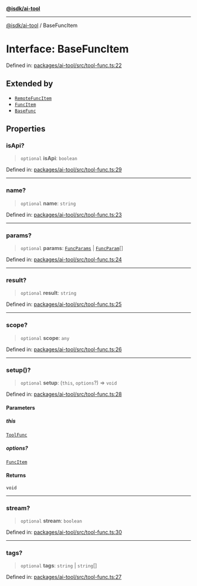 [**@isdk/ai-tool**](../README.md)

***

[@isdk/ai-tool](../globals.md) / BaseFuncItem

# Interface: BaseFuncItem

Defined in: [packages/ai-tool/src/tool-func.ts:22](https://github.com/isdk/ai-tool.js/blob/62dd65284e1c50d2e8546a14ae292154369bdb2c/src/tool-func.ts#L22)

## Extended by

- [`RemoteFuncItem`](RemoteFuncItem.md)
- [`FuncItem`](FuncItem.md)
- [`BaseFunc`](BaseFunc.md)

## Properties

### isApi?

> `optional` **isApi**: `boolean`

Defined in: [packages/ai-tool/src/tool-func.ts:29](https://github.com/isdk/ai-tool.js/blob/62dd65284e1c50d2e8546a14ae292154369bdb2c/src/tool-func.ts#L29)

***

### name?

> `optional` **name**: `string`

Defined in: [packages/ai-tool/src/tool-func.ts:23](https://github.com/isdk/ai-tool.js/blob/62dd65284e1c50d2e8546a14ae292154369bdb2c/src/tool-func.ts#L23)

***

### params?

> `optional` **params**: [`FuncParams`](FuncParams.md) \| [`FuncParam`](FuncParam.md)[]

Defined in: [packages/ai-tool/src/tool-func.ts:24](https://github.com/isdk/ai-tool.js/blob/62dd65284e1c50d2e8546a14ae292154369bdb2c/src/tool-func.ts#L24)

***

### result?

> `optional` **result**: `string`

Defined in: [packages/ai-tool/src/tool-func.ts:25](https://github.com/isdk/ai-tool.js/blob/62dd65284e1c50d2e8546a14ae292154369bdb2c/src/tool-func.ts#L25)

***

### scope?

> `optional` **scope**: `any`

Defined in: [packages/ai-tool/src/tool-func.ts:26](https://github.com/isdk/ai-tool.js/blob/62dd65284e1c50d2e8546a14ae292154369bdb2c/src/tool-func.ts#L26)

***

### setup()?

> `optional` **setup**: (`this`, `options`?) => `void`

Defined in: [packages/ai-tool/src/tool-func.ts:28](https://github.com/isdk/ai-tool.js/blob/62dd65284e1c50d2e8546a14ae292154369bdb2c/src/tool-func.ts#L28)

#### Parameters

##### this

[`ToolFunc`](../classes/ToolFunc.md)

##### options?

[`FuncItem`](FuncItem.md)

#### Returns

`void`

***

### stream?

> `optional` **stream**: `boolean`

Defined in: [packages/ai-tool/src/tool-func.ts:30](https://github.com/isdk/ai-tool.js/blob/62dd65284e1c50d2e8546a14ae292154369bdb2c/src/tool-func.ts#L30)

***

### tags?

> `optional` **tags**: `string` \| `string`[]

Defined in: [packages/ai-tool/src/tool-func.ts:27](https://github.com/isdk/ai-tool.js/blob/62dd65284e1c50d2e8546a14ae292154369bdb2c/src/tool-func.ts#L27)
